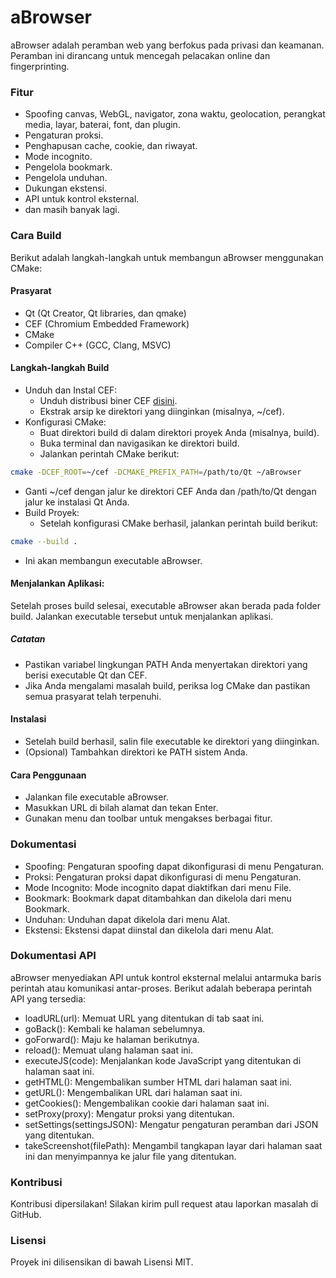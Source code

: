 # aBrowser
aBrowser adalah peramban web yang berfokus pada privasi dan keamanan. Peramban ini dirancang untuk mencegah pelacakan online dan fingerprinting.
### Fitur
 * Spoofing canvas, WebGL, navigator, zona waktu, geolocation, perangkat media, layar, baterai, font, dan plugin.
 * Pengaturan proksi.
 * Penghapusan cache, cookie, dan riwayat.
 * Mode incognito.
 * Pengelola bookmark.
 * Pengelola unduhan.
 * Dukungan ekstensi.
 * API untuk kontrol eksternal.
 * dan masih banyak lagi.
### Cara Build
Berikut adalah langkah-langkah untuk membangun aBrowser menggunakan CMake:
#### Prasyarat
 * Qt (Qt Creator, Qt libraries, dan qmake)
 * CEF (Chromium Embedded Framework)
 * CMake
 * Compiler C++ (GCC, Clang, MSVC)
#### Langkah-langkah Build
 * Unduh dan Instal CEF:
   * Unduh distribusi biner CEF [disini](https://cef-builds.spotifycdn.com/index.html).
   * Ekstrak arsip ke direktori yang diinginkan (misalnya, ~/cef).
 * Konfigurasi CMake:
   * Buat direktori build di dalam direktori proyek Anda (misalnya, build).
   * Buka terminal dan navigasikan ke direktori build.
   * Jalankan perintah CMake berikut:
```bash
cmake -DCEF_ROOT=~/cef -DCMAKE_PREFIX_PATH=/path/to/Qt ~/aBrowser
```
   * Ganti ~/cef dengan jalur ke direktori CEF Anda dan /path/to/Qt dengan jalur ke instalasi Qt Anda.
 * Build Proyek:
   * Setelah konfigurasi CMake berhasil, jalankan perintah build berikut:
```bash
cmake --build .
```

   * Ini akan membangun executable aBrowser.
#### Menjalankan Aplikasi:
   Setelah proses build selesai, executable aBrowser akan berada pada folder build. Jalankan executable tersebut untuk menjalankan aplikasi.
##### Catatan
 * Pastikan variabel lingkungan PATH Anda menyertakan direktori yang berisi executable Qt dan CEF.
 * Jika Anda mengalami masalah build, periksa log CMake dan pastikan semua prasyarat telah terpenuhi.
#### Instalasi
 * Setelah build berhasil, salin file executable ke direktori yang diinginkan.
 * (Opsional) Tambahkan direktori ke PATH sistem Anda.
#### Cara Penggunaan
 * Jalankan file executable aBrowser.
 * Masukkan URL di bilah alamat dan tekan Enter.
 * Gunakan menu dan toolbar untuk mengakses berbagai fitur.
### Dokumentasi
 * Spoofing: Pengaturan spoofing dapat dikonfigurasi di menu Pengaturan.
 * Proksi: Pengaturan proksi dapat dikonfigurasi di menu Pengaturan.
 * Mode Incognito: Mode incognito dapat diaktifkan dari menu File.
 * Bookmark: Bookmark dapat ditambahkan dan dikelola dari menu Bookmark.
 * Unduhan: Unduhan dapat dikelola dari menu Alat.
 * Ekstensi: Ekstensi dapat diinstal dan dikelola dari menu Alat.
### Dokumentasi API
aBrowser menyediakan API untuk kontrol eksternal melalui antarmuka baris perintah atau komunikasi antar-proses. Berikut adalah beberapa perintah API yang tersedia:
 * loadURL(url): Memuat URL yang ditentukan di tab saat ini.
 * goBack(): Kembali ke halaman sebelumnya.
 * goForward(): Maju ke halaman berikutnya.
 * reload(): Memuat ulang halaman saat ini.
 * executeJS(code): Menjalankan kode JavaScript yang ditentukan di halaman saat ini.
 * getHTML(): Mengembalikan sumber HTML dari halaman saat ini.
 * getURL(): Mengembalikan URL dari halaman saat ini.
 * getCookies(): Mengembalikan cookie dari halaman saat ini.
 * setProxy(proxy): Mengatur proksi yang ditentukan.
 * setSettings(settingsJSON): Mengatur pengaturan peramban dari JSON yang ditentukan.
 * takeScreenshot(filePath): Mengambil tangkapan layar dari halaman saat ini dan menyimpannya ke jalur file yang ditentukan.
### Kontribusi
Kontribusi dipersilakan! Silakan kirim pull request atau laporkan masalah di GitHub.
### Lisensi
Proyek ini dilisensikan di bawah Lisensi MIT.
